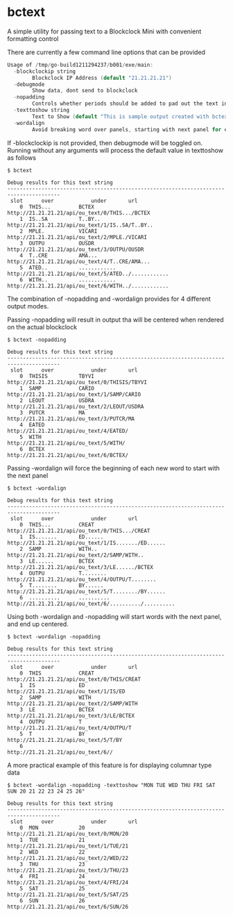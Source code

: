 # bctext
A simple utility for passing text to a Blockclock Mini with convenient formatting control

There are currently a few command line options that can be provided
```c
Usage of /tmp/go-build1211294237/b001/exe/main:
  -blockclockip string
        Blockclock IP Address (default "21.21.21.21")
  -debugmode
        Show data, dont send to blockclock
  -nopadding
        Controls whether periods should be added to pad out the text in panels to edges. With no padding, data in panels is centered
  -texttoshow string
        Text to Show (default "This is sample output created with bctext by vicariousdrama")
  -wordalign
        Avoid breaking word over panels, starting with next panel for each word
```

If -blockclockip is not provided, then debugmode will be toggled on.  Running without any arguments will process the default value in texttoshow as follows

```
$ bctext

Debug results for this text string
---------------------------------------------------------------------------------------
 slot      over            under       url
    0  THIS...         BCTEX           http://21.21.21.21/api/ou_text/0/THIS.../BCTEX
    1  IS..SA          T..BY..         http://21.21.21.21/api/ou_text/1/IS..SA/T..BY..
    2  MPLE.           VICARI          http://21.21.21.21/api/ou_text/2/MPLE./VICARI
    3  OUTPU           OUSDR           http://21.21.21.21/api/ou_text/3/OUTPU/OUSDR
    4  T..CRE          AMA...          http://21.21.21.21/api/ou_text/4/T..CRE/AMA...
    5  ATED..          ............    http://21.21.21.21/api/ou_text/5/ATED../............
    6  WITH..          ............    http://21.21.21.21/api/ou_text/6/WITH../............
```

The combination of -nopadding and -wordalign provides for 4 different output modes.

Passing -nopadding will result in output tha will be centered when rendered on the actual blockclock

```
$ bctext -nopadding

Debug results for this text string
---------------------------------------------------------------------------------------
 slot      over            under       url
    0  THISIS          TBYVI           http://21.21.21.21/api/ou_text/0/THISIS/TBYVI
    1  SAMP            CARIO           http://21.21.21.21/api/ou_text/1/SAMP/CARIO
    2  LEOUT           USDRA           http://21.21.21.21/api/ou_text/2/LEOUT/USDRA
    3  PUTCR           MA              http://21.21.21.21/api/ou_text/3/PUTCR/MA
    4  EATED                           http://21.21.21.21/api/ou_text/4/EATED/
    5  WITH                            http://21.21.21.21/api/ou_text/5/WITH/
    6  BCTEX                           http://21.21.21.21/api/ou_text/6/BCTEX/
```

Passing -wordalign will force the beginning of each new word to start with the next panel

```
$ bctext -wordalign

Debug results for this text string
---------------------------------------------------------------------------------------
 slot      over            under       url
    0  THIS...         CREAT           http://21.21.21.21/api/ou_text/0/THIS.../CREAT
    1  IS.......       ED......        http://21.21.21.21/api/ou_text/1/IS......./ED......
    2  SAMP            WITH..          http://21.21.21.21/api/ou_text/2/SAMP/WITH..
    3  LE......        BCTEX           http://21.21.21.21/api/ou_text/3/LE....../BCTEX
    4  OUTPU           T........       http://21.21.21.21/api/ou_text/4/OUTPU/T........
    5  T........       BY......        http://21.21.21.21/api/ou_text/5/T......../BY......
    6  ..........      ..........      http://21.21.21.21/api/ou_text/6/........../..........
```

Using both -wordalign and -nopadding will start words with the next panel, and end up centered.

```
$ bctext -wordalign -nopadding

Debug results for this text string
---------------------------------------------------------------------------------------
 slot      over            under       url
    0  THIS            CREAT           http://21.21.21.21/api/ou_text/0/THIS/CREAT
    1  IS              ED              http://21.21.21.21/api/ou_text/1/IS/ED
    2  SAMP            WITH            http://21.21.21.21/api/ou_text/2/SAMP/WITH
    3  LE              BCTEX           http://21.21.21.21/api/ou_text/3/LE/BCTEX
    4  OUTPU           T               http://21.21.21.21/api/ou_text/4/OUTPU/T
    5  T               BY              http://21.21.21.21/api/ou_text/5/T/BY
    6                                  http://21.21.21.21/api/ou_text/6//
```

A more practical example of this feature is for displaying columnar type data

```
$ bctext -wordalign -nopadding -texttoshow "MON TUE WED THU FRI SAT SUN 20 21 22 23 24 25 26"

Debug results for this text string
---------------------------------------------------------------------------------------
 slot      over            under       url
    0  MON             20              http://21.21.21.21/api/ou_text/0/MON/20
    1  TUE             21              http://21.21.21.21/api/ou_text/1/TUE/21
    2  WED             22              http://21.21.21.21/api/ou_text/2/WED/22
    3  THU             23              http://21.21.21.21/api/ou_text/3/THU/23
    4  FRI             24              http://21.21.21.21/api/ou_text/4/FRI/24
    5  SAT             25              http://21.21.21.21/api/ou_text/5/SAT/25
    6  SUN             26              http://21.21.21.21/api/ou_text/6/SUN/26
```
